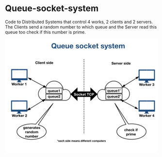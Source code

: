 # Queue-socket-system
Code to Distributed Systems that control 4 works, 2 clients and 2 servers. The Clients send a random number to which queue and the Server read this queue too check if this number is prime.

![alt text](Figures/Architecturalscheme.png)
